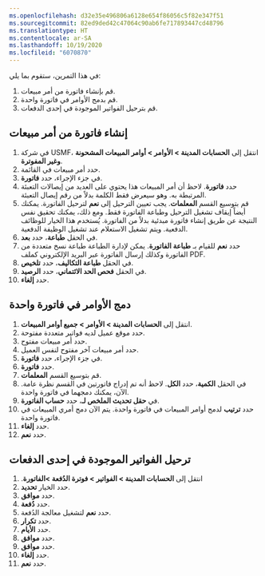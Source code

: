 ```yaml
---
ms.openlocfilehash: d32e35e496806a6128e654f86056c5f82e347f51
ms.sourcegitcommit: 82ed9ded42c47064c90ab6fe717893447cd48796
ms.translationtype: HT
ms.contentlocale: ar-SA
ms.lasthandoff: 10/19/2020
ms.locfileid: "6070870"
---
```

في هذا التمرين، ستقوم بما يلي:

1.  قم بإنشاء فاتورة من أمر مبيعات.
2.  قم بدمج الأوامر في فاتورة واحدة.
3.  قم بترحيل الفواتير الموجودة في إحدى الدفعات.

## <a name="create-an-invoice-from-a-sales-order"></a>إنشاء فاتورة من أمر مبيعات 

1.  في شركة USMF، انتقل إلى **الحسابات المدينة > الأوامر > أوامر المبيعات المشحونة وغير المفوترة**.
2.  حدد أمر مبيعات في القائمة.
3.  في جزء الإجراء، حدد **فاتورة**.
4.  حدد **فاتورة**. لاحظ أن أمر المبيعات هذا يحتوي على العديد من إيصالات التعبئة المرتبطة به. وهو سيعرض فقط الكلمة بدلاً من رقم إيصال التعبئة.
5.  قم بتوسيع القسم **المعلمات**. يجب تعيين الترحيل إلى **نعم** لترحيل الفاتورة. يمكنك أيضاً إيقاف تشغيل الترحيل وطباعة الفاتورة فقط. ومع ذلك، يمكنك تحقيق نفس النتيجة عن طريق إنشاء فاتورة مبدئية بدلاً من الفاتورة. يُستخدم هذا الخيار للوظائف الدفعية. ويتم تشغيل الاستعلام عند تشغيل الوظيفة الدفعية.
6.  في الحقل **طباعة**، حدد **بعد**.
7.  حدد **نعم** للقيام بـ **طباعة الفاتورة**.
    يمكن لإدارة الطباعة طباعة نسخ متعددة من الفاتورة وكذلك إرسال الفاتورة عبر البريد الإلكتروني كملف PDF.
8.  في الحقل **طباعة التكاليف**، حدد **تلخيص**.
9.  في الحقل **فحص الحد الائتماني**، حدد **الرصيد**.
10. حدد **إلغاء**.

## <a name="combine-orders-into-a-single-invoice"></a>دمج الأوامر في فاتورة واحدة 

1.  انتقل إلى **الحسابات المدينة > الأوامر > جميع أوامر المبيعات**.
2.  حدد موقع عميل لديه فواتير متعددة مفتوحة.
3.  حدد أمر مبيعات مفتوح.
4.  حدد أمر مبيعات آخر مفتوح لنفس العميل.
5.  في جزء الإجراء، حدد **فاتورة**.
6.  حدد **فاتورة**.
7.  قم بتوسيع القسم **المعلمات**.
8.  في الحقل **الكمية**، حدد **الكل**. لاحظ أنه تم إدراج فاتورتين في القسم نظرة عامة. الآن، يمكنك دمجهما في فاتورة واحدة.
9.  في **حقل تحديث الملخص لـ**، حدد **حساب الفاتورة**.
10. حدد **ترتيب** لدمج أوامر المبيعات في فاتورة واحدة.
    يتم الآن دمج أمري المبيعات في فاتورة واحدة.
11. حدد **إلغاء**.
12. حدد **نعم**.

## <a name="post-invoices-in-a-batch"></a>ترحيل الفواتير الموجودة في إحدى الدفعات 

1.  انتقل إلى **الحسابات المدينة > الفواتير > فوترة الدُفعة >الفاتورة‬‏‫**.
2.  حدد الخيار **تحديد**.
3.  حدد **موافق**.
4.  حدد **دُفعة**.
5.  حدد **نعم** لتشغيل معالجة الدُفعة.
6.  حدد **تكرار**.
7.  حدد **الأيام**.
8.  حدد **موافق**.
9.  حدد **موافق**.
10. حدد **إلغاء**.
11. حدد **نعم**.
